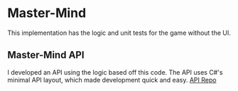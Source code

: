 ﻿# Master-Mind
This implementation has the logic and unit tests for the game without the UI.

## Master-Mind API
I developed an API using the logic based off this code. The API uses C#'s minimal API layout, which made development quick and easy.
[API Repo](https://github.com/LuisangelE-04/mastermindAPI)
